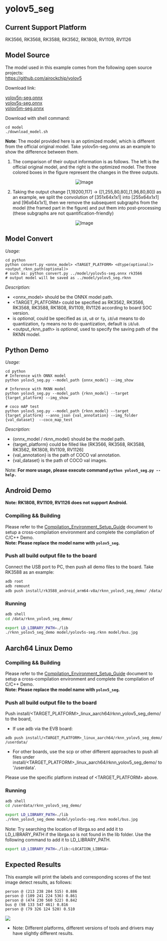 # yolov5_seg

## Current Support Platform
RK3566, RK3568, RK3588, RK3562, RK1808, RV1109, RV1126


## Model Source
The model used in this example comes from the following open source projects:  
https://github.com/airockchip/yolov5

Download link: 

[yolov5n-seg.onnx](https://ftrg.zbox.filez.com/v2/delivery/data/95f00b0fc900458ba134f8b180b3f7a1/examples/yolov5_seg/yolov5n-seg.onnx)<br />[yolov5s-seg.onnx](https://ftrg.zbox.filez.com/v2/delivery/data/95f00b0fc900458ba134f8b180b3f7a1/examples/yolov5_seg/yolov5s-seg.onnx)<br />[yolov5m-seg.onnx](https://ftrg.zbox.filez.com/v2/delivery/data/95f00b0fc900458ba134f8b180b3f7a1/examples/yolov5_seg/yolov5m-seg.onnx)

Download with shell command:

```
cd model
./download_model.sh
```

**Note**: The model provided here is an optimized model, which is different from the official original model. Take yolov5n-seg.onnx as an example to show the difference between them.
1. The comparison of their output information is as follows. The left is the official original model, and the right is the optimized model. The three colored boxes in the figure represent the changes in the three outputs.

<div align=center>
  <img src="./model_comparison/yolov5_seg_output_comparison.jpg" alt="Image">
</div>

2. Taking the output change [1,19200,117] -> ([1,255,80,80],[1,96,80,80]) as an example, we split the convolution of [351x64x1x1] into [255x64x1x1] and [96x64x1x1], then we remove the subsequent subgraphs from the model (the framed part in the figure) and put them into post-processing (these subgraphs are not quantification-friendly)

<div align=center>
  <img src="./model_comparison/yolov5_seg_graph_comparison.jpg" alt="Image">
</div>


## Model Convert

*Usage:*

```
cd python
python convert.py <onnx_model> <TARGET_PLATFORM> <dtype(optional)> <output_rknn_path(optional)>
# such as: python convert.py ../model/yolov5s-seg.onnx rk3566
# output model will be saved as ../model/yolov5_seg.rknn
```

*Description:*

- <onnx_model> should be the ONNX model path.
- <TARGET_PLATFORM>  could be specified as RK3562, RK3566, RK3568, RK3588, RK1808, RV1109, RV1126 according to board SOC version.
- <dtype> is *optional*, could be specified as `i8`, `u8` or `fp`, `i8`/`u8` means to do quantization, `fp` means no to do quantization, default is `i8`/`u8`.
- <output_rknn_path> is *optional*, used to specify the saving path of the RKNN model.



## Python Demo

*Usage:*

```
cd python
# Inference with ONNX model
python yolov5_seg.py --model_path {onnx_model} --img_show

# Inference with RKNN model
python yolov5_seg.py --model_path {rknn_model} --target {target_platform} --img_show

# coco mAP test
python yolov5_seg.py --model_path {rknn_model} --target {target_platform} --anno_json {val_annotation} --img_folder {val_dataset}  --coco_map_test
```
*Description:*
- {onnx_model / rknn_model} should be the model path.
- {target_platform} could be filled like [RK3566, RK3568, RK3588, RK3562, RK1808, RV1109, RV1126]
- {val_annotation} is the path of COCO val annotation.
- {val_dataset} is the path of COCO val images.


Note: **For more usage, please execute command `python yolov5_seg.py --help.`**



## Android Demo
**Note: RK1808, RV1109, RV1126 does not support Android.**

### Compiling && Building

Please refer to the [Compilation_Environment_Setup_Guide](../../docs/Compilation_Environment_Setup_Guide.md#android-platform) document to setup a cross-compilation environment and complete the compilation of C/C++ Demo.  
**Note: Please replace the model name with `yolov5_seg`.**

### Push all build output file to the board

Connect the USB port to PC, then push all demo files to the board. Take RK3588 as an example:

```sh
adb root
adb remount
adb push install/rk3588_android_arm64-v8a/rknn_yolov5_seg_demo/ /data/
```

### Running

```sh
adb shell
cd /data/rknn_yolov5_seg_demo/

export LD_LIBRARY_PATH=./lib
./rknn_yolov5_seg_demo model/yolov5s-seg.rknn model/bus.jpg
```



## Aarch64 Linux Demo

### Compiling && Building

Please refer to the [Compilation_Environment_Setup_Guide](../../docs/Compilation_Environment_Setup_Guide.md#linux-platform) document to setup a cross-compilation environment and complete the compilation of C/C++ Demo.  
**Note: Please replace the model name with `yolov5_seg`.**

### Push all build output file to the board


Push install/<TARGET_PLATFORM>_linux_aarch64/rknn_yolov5_seg_demo/ to the board,

- If use adb via the EVB board:

```
adb push install/<TARGET_PLATFORM>_linux_aarch64/rknn_yolov5_seg_demo/ /userdata/
```

- For other boards, use the scp or other different approaches to push all files under install/<TARGET_PLATFORM>_linux_aarch64/rknn_yolov5_seg_demo/ to '/userdata'.

Please use the specific platform instead of <TARGET_PLATFORM> above.

### Running

```sh
adb shell
cd /userdata/rknn_yolov5_seg_demo/

export LD_LIBRARY_PATH=./lib
./rknn_yolov5_seg_demo model/yolov5s-seg.rknn model/bus.jpg
```

Note: Try searching the location of librga.so and add it to LD_LIBRARY_PATH if the librga.so is not found in the lib folder.
Use the following command to add it to LD_LIBRARY_PATH.

```sh
export LD_LIBRARY_PATH=./lib:<LOCATION_LIBRGA>
```



## Expected Results

This example will print the labels and corresponding scores of the test image detect results, as follows:
```
person @ (213 238 284 515) 0.886
person @ (109 241 224 536) 0.861
person @ (474 230 560 522) 0.842
bus @ (98 133 547 461) 0.816
person @ (79 326 124 520) 0.510
```

<img src="./reference_results/yolov5s_seg_c_demo_result.png">

- Note: Different platforms, different versions of tools and drivers may have slightly different results.
